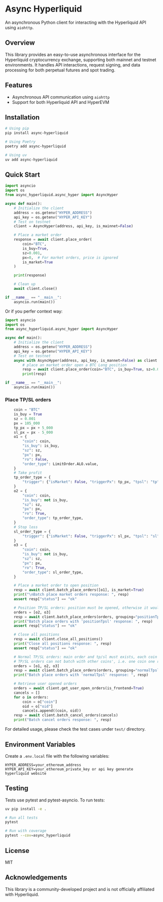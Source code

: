 # Async Hyperliquid

An asynchronous Python client for interacting with the Hyperliquid API using `aiohttp`.

## Overview

This library provides an easy-to-use asynchronous interface for the Hyperliquid cryptocurrency exchange, supporting both mainnet and testnet environments. It handles API interactions, request signing, and data processing for both perpetual futures and spot trading.

## Features

- Asynchronous API communication using `aiohttp`
- Support for both Hyperliquid API and HyperEVM

## Installation

```bash
# Using pip
pip install async-hyperliquid

# Using Poetry
poetry add async-hyperliquid

# Using uv
uv add async-hyperliquid
```

## Quick Start

```python
import asyncio
import os
from async_hyperliquid.async_hyper import AsyncHyper

async def main():
    # Initialize the client
    address = os.getenv("HYPER_ADDRESS")
    api_key = os.getenv("HYPER_API_KEY")
    # Test on testnet
    client = AsyncHyper(address, api_key, is_mainnet=False)

    # Place a market order
    response = await client.place_order(
        coin="BTC",
        is_buy=True,
        sz=0.001,
        px=0,  # For market orders, price is ignored
        is_market=True
    )

    print(response)

    # Clean up
    await client.close()

if __name__ == "__main__":
    asyncio.run(main())
```

Or if you perfer context way:

```python
import asyncio
import os
from async_hyperliquid.async_hyper import AsyncHyper

async def main():
    # Initialize the client
    address = os.getenv("HYPER_ADDRESS")
    api_key = os.getenv("HYPER_API_KEY")
    # Test on testnet
    async with AsyncHyper(address, api_key, is_mannet=False) as client:
        # place an market order open a BTC Long position
        resp = await client.place_order(coin="BTC", is_buy=True, sz=0.0001, px=0, is_market=True)
        print(resp)

if __name__ == "__main__":
    asyncio.run(main())

```

### Place TP/SL orders

```python
    coin = "BTC"
    is_buy = True
    sz = 0.001
    px = 105_000
    tp_px = px + 5_000
    sl_px = px - 5_000
    o1 = {
        "coin": coin,
        "is_buy": is_buy,
        "sz": sz,
        "px": px,
        "ro": False,
        "order_type": LimitOrder.ALO.value,
    }
    # Take profit
    tp_order_type = {
        "trigger": {"isMarket": False, "triggerPx": tp_px, "tpsl": "tp"}
    }
    o2 = {
        "coin": coin,
        "is_buy": not is_buy,
        "sz": sz,
        "px": px,
        "ro": True,
        "order_type": tp_order_type,
    }
    # Stop loss
    sl_order_type = {
        "trigger": {"isMarket": False, "triggerPx": sl_px, "tpsl": "sl"}
    }
    o3 = {
        "coin": coin,
        "is_buy": not is_buy,
        "sz": sz,
        "px": px,
        "ro": True,
        "order_type": sl_order_type,
    }

    # Place a market order to open position
    resp = await client.batch_place_orders([o1], is_market=True)
    print("\nBatch place market orders response: ", resp)
    assert resp["status"] == "ok"

    # Position TP/SL orders: position must be opened, otherwise it would failed
    orders = [o2, o3]
    resp = await client.batch_place_orders(orders, grouping="positionTpsl")
    print("Batch place orders with 'positionTpsl' response: ", resp)
    assert resp["status"] == "ok"

    # Close all positions
    resp = await client.close_all_positions()
    print("Close all positions response: ", resp)
    assert resp["status"] == "ok"

    # Normal TP/SL orders: main order and tp/sl must exists, each coin's normal
    # TP/SL orders can not batch with other coins', i.e. one coin one request.
    orders = [o1, o2, o3]
    resp = await client.batch_place_orders(orders, grouping="normalTpsl")
    print("Batch place orders with 'normalTpsl' response: ", resp)

    # Retrieve user opened orders
    orders = await client.get_user_open_orders(is_frontend=True)
    cancels = []
    for o in orders:
        coin = o["coin"]
        oid = o["oid"]
        cancels.append((coin, oid))
    resp = await client.batch_cancel_orders(cancels)
    print("Batch cancel orders response: ", resp)
```

For detailed usage, please check the test cases under `test/` directory.

## Environment Variables

Create a `.env.local` file with the following variables:

```
HYPER_ADDRESS=your_ethereum_address
HYPER_API_KEY=your_ethereum_private_key or api key generate hyperliquid website
```

## Testing

Tests use pytest and pytest-asyncio. To run tests:

```bash
uv pip install -e .

# Run all tests
pytest

# Run with coverage
pytest --cov=async_hyperliquid
```

## License

MIT

## Acknowledgements

This library is a community-developed project and is not officially affiliated with Hyperliquid.
